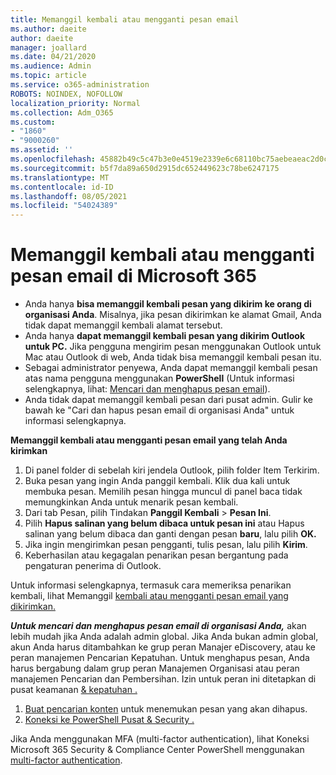 ```yaml
---
title: Memanggil kembali atau mengganti pesan email
ms.author: daeite
author: daeite
manager: joallard
ms.date: 04/21/2020
ms.audience: Admin
ms.topic: article
ms.service: o365-administration
ROBOTS: NOINDEX, NOFOLLOW
localization_priority: Normal
ms.collection: Adm_O365
ms.custom:
- "1860"
- "9000260"
ms.assetid: ''
ms.openlocfilehash: 45882b49c5c47b3e0e4519e2339e6c68110bc75aebeaeac2d0ccd009bdfa3f7e
ms.sourcegitcommit: b5f7da89a650d2915dc652449623c78be6247175
ms.translationtype: MT
ms.contentlocale: id-ID
ms.lasthandoff: 08/05/2021
ms.locfileid: "54024389"
---
```

# <a name="recall-or-replace-an-email-message-in-microsoft-365"></a>Memanggil kembali atau mengganti pesan email di Microsoft 365

- Anda hanya **bisa memanggil kembali pesan yang dikirim ke orang di organisasi Anda**. Misalnya, jika pesan dikirimkan ke alamat Gmail, Anda tidak dapat memanggil kembali alamat tersebut.
- Anda hanya **dapat memanggil kembali pesan yang dikirim Outlook untuk PC.** Jika pengguna mengirim pesan menggunakan Outlook untuk Mac atau Outlook di web, Anda tidak bisa memanggil kembali pesan itu.
- Sebagai administrator penyewa, Anda dapat memanggil kembali pesan atas nama pengguna menggunakan **PowerShell** (Untuk informasi selengkapnya, lihat: [Mencari dan menghapus pesan email](https://docs.microsoft.com/microsoft-365/compliance/search-for-and-delete-messages-in-your-organization)).
- Anda tidak dapat memanggil kembali pesan dari pusat admin. Gulir ke bawah ke "Cari dan hapus pesan email di organisasi Anda" untuk informasi selengkapnya.

**Memanggil kembali atau mengganti pesan email yang telah Anda kirimkan**

1. Di panel folder di sebelah kiri jendela Outlook, pilih folder Item Terkirim.
2. Buka pesan yang ingin Anda panggil kembali. Klik dua kali untuk membuka pesan. Memilih pesan hingga muncul di panel baca tidak memungkinkan Anda untuk menarik pesan kembali.
3. Dari tab Pesan, pilih Tindakan **Panggil Kembali**  >  **Pesan Ini**.
4. Pilih **Hapus salinan yang belum dibaca untuk pesan ini** atau Hapus salinan yang belum dibaca dan ganti dengan pesan **baru**, lalu pilih **OK.**
5. Jika ingin mengirimkan pesan pengganti, tulis pesan, lalu pilih **Kirim**.
6. Keberhasilan atau kegagalan penarikan pesan bergantung pada pengaturan penerima di Outlook.

Untuk informasi selengkapnya, termasuk cara memeriksa penarikan kembali, lihat Memanggil [kembali atau mengganti pesan email yang dikirimkan.](https://support.office.com/article/35027f88-d655-4554-b4f8-6c0729a723a0)

***Untuk mencari dan menghapus pesan email di organisasi Anda,*** akan lebih mudah jika Anda adalah admin global. Jika Anda bukan admin global, akun Anda harus ditambahkan ke grup peran Manajer eDiscovery, atau ke peran manajemen Pencarian Kepatuhan. Untuk menghapus pesan, Anda harus bergabung dalam grup peran Manajemen Organisasi atau peran manajemen Pencarian dan Pembersihan. Izin untuk peran ini ditetapkan di pusat keamanan [& kepatuhan .](https://protection.office.com/)

1. [Buat pencarian konten](https://docs.microsoft.com/microsoft-365/compliance/content-search) untuk menemukan pesan yang akan dihapus.
2. [Koneksi ke PowerShell Pusat & Security .](https://docs.microsoft.com/powershell/exchange/office-365-scc/connect-to-scc-powershell/connect-to-scc-powershell)

Jika Anda menggunakan MFA (multi-factor authentication), lihat Koneksi Microsoft 365 Security & Compliance Center PowerShell menggunakan [multi-factor authentication](https://docs.microsoft.com/powershell/exchange/office-365-scc/connect-to-scc-powershell/mfa-connect-to-scc-powershell).
